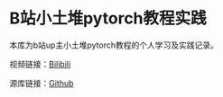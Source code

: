 # B站小土堆pytorch教程实践

本库为b站up主小土堆pytorch教程的个人学习及实践记录。

视频链接：[Bilibili](https://www.bilibili.com/video/av74281036/ )

源库链接：[Github](https://github.com/xiaotudui/pytorch-tutorial)




